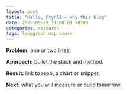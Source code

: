 ```yaml
---
layout: post
title: "Hello, PrynAI — why this blog"
date: 2025-09-29 11:00:00 +0100
categories: research
tags: langgraph mcp azure
---
```


**Problem:** one or two lines.

**Approach:** bullet the stack and method.

**Result:** link to repo, a chart or snippet.

**Next:** what you will measure or build tomorrow.
